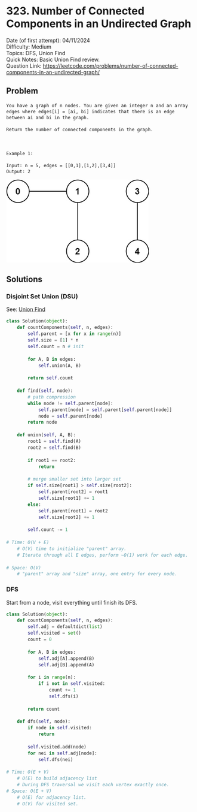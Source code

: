 # 323. Number of Connected Components in an Undirected Graph

Date (of first attempt): 04/11/2024  
Difficulty: Medium  
Topics: DFS, Union Find  
Quick Notes: Basic Union Find review.  
Question Link: https://leetcode.com/problems/number-of-connected-components-in-an-undirected-graph/  

## Problem

```
You have a graph of n nodes. You are given an integer n and an array edges where edges[i] = [ai, bi] indicates that there is an edge between ai and bi in the graph.

Return the number of connected components in the graph.

 

Example 1:

Input: n = 5, edges = [[0,1],[1,2],[3,4]]
Output: 2
```

![example-graph](static/323.png)

## Solutions

### Disjoint Set Union (DSU)

See: [Union Find](https://www.notion.so/Union-Find-d50eb1b078994ce3809a2f311c309f7b?pvs=21) 

```python
class Solution(object):
    def countComponents(self, n, edges):
        self.parent = [x for x in range(n)]
        self.size = [1] * n
        self.count = n # init

        for A, B in edges:
            self.union(A, B)
        
        return self.count
    
    def find(self, node):
        # path compression
        while node != self.parent[node]:
            self.parent[node] = self.parent[self.parent[node]]
            node = self.parent[node]
        return node
    
    def union(self, A, B):
        root1 = self.find(A)
        root2 = self.find(B)
        
        if root1 == root2:
            return
        
        # merge smaller set into larger set
        if self.size[root1] > self.size[root2]:
            self.parent[root2] = root1
            self.size[root1] += 1
        else:
            self.parent[root1] = root2
            self.size[root2] += 1
        
        self.count -= 1

# Time: O(V + E)
    # O(V) time to initialize "parent" array.
    # Iterate through all E edges, perform ~O(1) work for each edge.

# Space: O(V)
    # "parent" array and "size" array, one entry for every node.
```

### DFS

Start from a node, visit everything until finish its DFS.

```python
class Solution(object):
    def countComponents(self, n, edges):
        self.adj = defaultdict(list)
        self.visited = set()
        count = 0

        for A, B in edges:
            self.adj[A].append(B)
            self.adj[B].append(A)
        
        for i in range(n):
            if i not in self.visited:
                count += 1
                self.dfs(i)
        
        return count

    def dfs(self, node):
        if node in self.visited:
            return
        
        self.visited.add(node)
        for nei in self.adj[node]:
            self.dfs(nei)

# Time: O(E + V)
    # O(E) to build adjacency list
    # During DFS traversal we visit each vertex exactly once.
# Space: O(E + V)
    # O(E) for adjacency list.
    # O(V) for visited set.
```